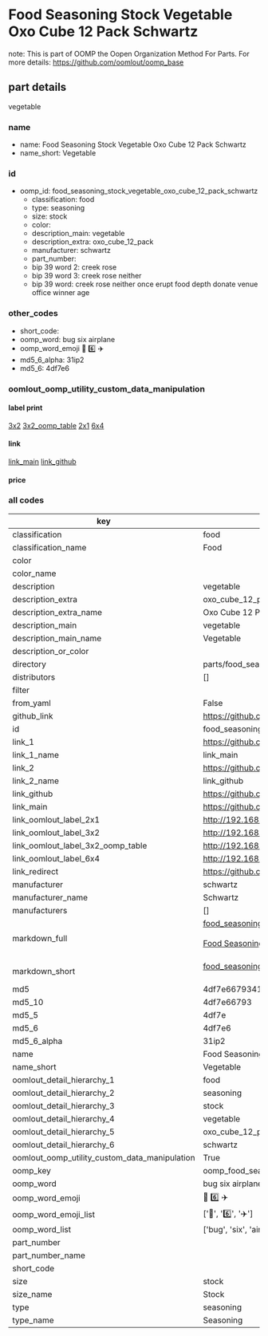 # Food Seasoning Stock Vegetable Oxo Cube 12 Pack Schwartz  

note: This is part of OOMP the Oopen Organization Method For Parts. For more details: https://github.com/oomlout/oomp_base

##  part details
  



vegetable



### name
* name: Food Seasoning Stock Vegetable Oxo Cube 12 Pack Schwartz
* name_short: Vegetable
### id
* oomp_id: food_seasoning_stock_vegetable_oxo_cube_12_pack_schwartz
  * classification: food
  * type: seasoning
  * size: stock
  * color: 
  * description_main: vegetable
  * description_extra: oxo_cube_12_pack
  * manufacturer: schwartz
  * part_number: 
  * bip 39 word 2: creek rose
  * bip 39 word 3: creek rose neither
  * bip 39 word: creek rose neither once erupt food depth donate venue office winner age

### other_codes
* short_code: 
* oomp_word: bug six airplane
* oomp_word_emoji :bug: :six: :airplane:
* md5_6_alpha: 31ip2
* md5_6: 4df7e6






### oomlout_oomp_utility_custom_data_manipulation
#### label print
[3x2](http://192.168.1.245:1112/?label=oomp%2031ip2)
[3x2_oomp_table](http://192.168.1.108:1112/?label=oomp%2031ip2)
[2x1](http://192.168.1.242:1112/?label=oomp%2031ip2)
[6x4](http://192.168.1.55:1112/?label=oomp%2031ip2)    

#### link

[link_main](https://github.com/oomlout/oomlout_oomp_version_1_messy/tree/main/parts/food_seasoning_stock_vegetable_oxo_cube_12_pack_schwartz) [link_github](https://github.com/oomlout/oomlout_oomp_version_1_messy/tree/main/parts/food_seasoning_stock_vegetable_oxo_cube_12_pack_schwartz)                             

#### price







### all codes 
| key | value |  
| --- | --- |  
| classification | food |  
| classification_name | Food |  
| color |  |  
| color_name |  |  
| description | vegetable |  
| description_extra | oxo_cube_12_pack |  
| description_extra_name | Oxo Cube 12 Pack |  
| description_main | vegetable |  
| description_main_name | Vegetable |  
| description_or_color |   |  
| directory | parts/food_seasoning_stock_vegetable_oxo_cube_12_pack_schwartz |  
| distributors | [] |  
| filter |  |  
| from_yaml | False |  
| github_link | https://github.com/oomlout/oomlout_oomp_part_src/tree/main/parts/food_seasoning_stock_vegetable_oxo_cube_12_pack_schwartz |  
| id | food_seasoning_stock_vegetable_oxo_cube_12_pack_schwartz |  
| link_1 | https://github.com/oomlout/oomlout_oomp_version_1_messy/tree/main/parts/food_seasoning_stock_vegetable_oxo_cube_12_pack_schwartz |  
| link_1_name | link_main |  
| link_2 | https://github.com/oomlout/oomlout_oomp_version_1_messy/tree/main/parts/food_seasoning_stock_vegetable_oxo_cube_12_pack_schwartz |  
| link_2_name | link_github |  
| link_github | https://github.com/oomlout/oomlout_oomp_version_1_messy/tree/main/parts/food_seasoning_stock_vegetable_oxo_cube_12_pack_schwartz |  
| link_main | https://github.com/oomlout/oomlout_oomp_version_1_messy/tree/main/parts/food_seasoning_stock_vegetable_oxo_cube_12_pack_schwartz |  
| link_oomlout_label_2x1 | http://192.168.1.242:1112/?label=oomp%2031ip2 |  
| link_oomlout_label_3x2 | http://192.168.1.245:1112/?label=oomp%2031ip2 |  
| link_oomlout_label_3x2_oomp_table | http://192.168.1.108:1112/?label=oomp%2031ip2 |  
| link_oomlout_label_6x4 | http://192.168.1.55:1112/?label=oomp%2031ip2 |  
| link_redirect | https://github.com/oomlout/oomlout_oomp_version_1_messy/tree/main/parts/food_seasoning_stock_vegetable_oxo_cube_12_pack_schwartz |  
| manufacturer | schwartz |  
| manufacturer_name | Schwartz |  
| manufacturers | [] |  
| markdown_full | [food_seasoning_stock_vegetable_oxo_cube_12_pack_schwartz](none)<br>[](none)<br>[Food Seasoning Stock Vegetable Oxo Cube 12 Pack Schwartz](none)<br><br> |  
| markdown_short | [food_seasoning_stock_vegetable_oxo_cube_12_pack_schwartz](none)<br><br> |  
| md5 | 4df7e667934107656b2679a9286f0199 |  
| md5_10 | 4df7e66793 |  
| md5_5 | 4df7e |  
| md5_6 | 4df7e6 |  
| md5_6_alpha | 31ip2 |  
| name | Food Seasoning Stock Vegetable Oxo Cube 12 Pack Schwartz |  
| name_short | Vegetable |  
| oomlout_detail_hierarchy_1 | food |  
| oomlout_detail_hierarchy_2 | seasoning |  
| oomlout_detail_hierarchy_3 | stock |  
| oomlout_detail_hierarchy_4 | vegetable |  
| oomlout_detail_hierarchy_5 | oxo_cube_12_pack |  
| oomlout_detail_hierarchy_6 | schwartz |  
| oomlout_oomp_utility_custom_data_manipulation | True |  
| oomp_key | oomp_food_seasoning_stock_vegetable_oxo_cube_12_pack_schwartz |  
| oomp_word | bug six airplane |  
| oomp_word_emoji | :bug: :six: :airplane: |  
| oomp_word_emoji_list | [':bug:', ':six:', ':airplane:'] |  
| oomp_word_list | ['bug', 'six', 'airplane'] |  
| part_number |  |  
| part_number_name |  |  
| short_code |  |  
| size | stock |  
| size_name | Stock |  
| type | seasoning |  
| type_name | Seasoning |  
